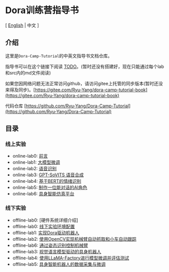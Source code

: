 # Dora训练营指导书

[ [English](./README.md) | 中文 ]

## 介绍
这里是`Dora-Camp-Tutorial`的中英文指导书文档仓库。

指导书可以在这个链接下阅读 [TODO](./lab0/README_zh.md)。(暂时还没有搭建好，现在只能通过每个lab和src内的md文件阅读)

如果您因网络问题无法正常访问github，请访问gitee上托管的同步版本(暂时还没来得及同步)。[https://gitee.com/Ryu-Yang/dora-camp-tutorial-book](https://gitee.com/Ryu-Yang/dora-camp-tutorial-book)

代码仓库 [https://github.com/Ryu-Yang/Dora-Camp-Tutorial](https://github.com/Ryu-Yang/Dora-Camp-Tutorial)

## 目录

### 线上实验

- online-lab0: [前言]()
- online-lab1: [大模型微调]()
- online-lab2: [语音识别]()
- online-lab3: [GPT-SoVITS 语音合成]()
- online-lab4: [基于BERT的情绪识别]()
- online-lab5: [制作一位能对话的AI角色]()
- online-lab6: [具身智能仿真平台]()

### 线下实验

- offline-lab0: [硬件系统详细介绍]
- offline-lab0: [线下实验环境配置](./lab0/README_zh.md)
- offline-lab1: [实现Dora驱动机器人](./lab1/README_zh.md)
- offline-lab2: [使用OpenCV实现机械臂自动抓取和小车自动跟踪](./lab2/README_zh.md)
- offline-lab6: [通过姿态识别控制机械臂]()
- offline-lab3: [视觉语言模型驱动的具身机器人](./lab3/README_zh.md)
- offline-lab4: [使用LLaMA-Factory进行模型微调并评估测试]()
- offline-lab5: [具身智能机器人的数据采集与微调](./lab4/README_zh.md)

